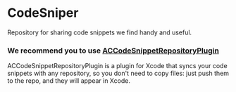 CodeSniper
==========

Repository for sharing code snippets we find handy and useful. 

### We recommend you to use [ACCodeSnippetRepositoryPlugin](https://github.com/acoomans/ACCodeSnippetRepositoryPlugin)

ACCodeSnippetRepositoryPlugin is a plugin for Xcode that syncs your code snippets with any repository, so you don't need to copy files: just push them to the repo, and they will appear in Xcode.
